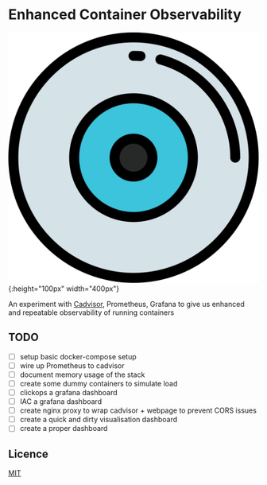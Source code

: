 # Enhanced Container Observability

![logo](logo.svg){:height="100px" width="400px"}

An experiment with [Cadvisor](https://github.com/google/cadvisor), Prometheus, Grafana to give us enhanced and repeatable observability of running containers

## TODO

- [ ] setup basic docker-compose setup
- [ ] wire up Prometheus to cadvisor
- [ ] document memory usage of the stack
- [ ] create some dummy containers to simulate load
- [ ] clickops a grafana dashboard
- [ ] IAC a grafana dashboard
- [ ] create nginx proxy to wrap cadvisor + webpage to prevent CORS issues
- [ ] create a quick and dirty visualisation dashboard
- [ ] create a proper dashboard

## Licence

[MIT](LICENCE)